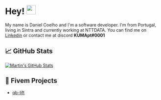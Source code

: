 # Hey! <img src="https://raw.githubusercontent.com/MartinHeinz/MartinHeinz/master/wave.gif" width="30px">
My name is Daniel Coelho and I'm a software developer. I'm from Portugal, living in Sintra and currently working at NTTDATA. 
You can find me on [Linkedin](https://www.linkedin.com/in/daniel-coelho-bb966b1a1/) or contact me at discord **KUMApt#0001**

## &#x1f4c8; GitHub Stats
<a href="https://github.com/DanielCoelh0/DanielCoelh0">
  <img align="center" src="https://github-readme-stats.vercel.app/api?username=DanielCoelh0&show_icons=true&line_height=27&count_private=true&title_color=ffffff&text_color=c9cacc&icon_color=2bbc8a&bg_color=1d1f21" alt="Martin's GitHub Stats" />
</a>

## 🔧 Fivem Projects
- [qb-lift](https://github.com/DanielCoelh0/qb-lift)
